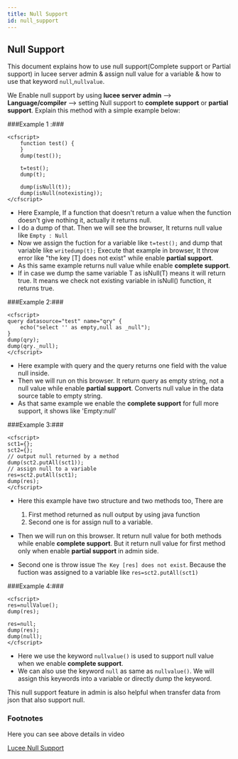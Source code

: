 ```yaml
---
title: Null Support
id: null_support
---
```

## Null Support ##

This document explains how to use null support(Complete support or Partial support) in lucee server admin & assign null value for a variable & how to use that keyword `null`,`nullvalue`.

We Enable null support by using **lucee server admin** --> **Language/compiler** --> setting Null support to **complete support** or **partial support**. Explain this method with a simple example below:

###Example 1 :###

```lucee
<cfscript>
	function test() {
	}
	dump(test());

	t=test();
	dump(t);

	dump(isNull(t));
	dump(isNull(notexisting));
</cfscript>
```

* Here Example, If a function that doesn't return a value when the function doesn't give nothing it, actually it returns null.
* I do a dump of that. Then we will see the browser, It returns null value like `Empty : Null`
* Now we assign the fuction for a variable like `t=test();` and dump that variable like `writedump(t);` Execute that example in browser, It throw error like "the key [T] does not exist" while enable **partial support**. 
* As this same example returns null value while enable **complete support**. 
* If in case we dump the same variable T as isNull(T) means it will return true. It means we check not existing variable in isNull() function, it returns true.


###Example 2:###

```lucee
<cfscript>
query datasource="test" name="qry" {
	echo("select '' as empty,null as _null");
}
dump(qry);
dump(qry._null);
</cfscript>
```

* Here example with query and the query returns one field with the value null inside. 
* Then we will run on this browser. It return query as empty string, not a null value while enable **partial support**. Converts null value in the data source table to empty string. 
* As that same example we enable the **complete support** for full more support, it shows like 'Empty:null'


###Example 3:###

```lucee
<cfscript>
sct1={};
sct2={};
// output null returned by a method
dump(sct2.putAll(sct1));
// assign null to a variable
res=sct2.putAll(sct1);
dump(res);
</cfscript>
```

* Here this example have two structure and two methods too, There are

	1. First method returned as null output by using java function
	2. Second one is for assign null to a variable.

* Then we will run on this browser. It return null value for both methods while enable **complete support**. But it return null value for first method only when enable **partial support** in admin side.
* Second one is throw issue `The Key [res] does not exist`. Because the fuction was assigned to a variable like `res=sct2.putAll(sct1)`


###Example 4:###

```lucee
<cfscript>
res=nullValue();
dump(res);

res=null;
dump(res);
dump(null);
</cfscript>
```

* Here we use the keyword `nullvalue()` is used to support null value when we enable **complete support**. 
* We can also use the keyword `null` as same as `nullvalue()`. We will assign this keywords into a variable or directly dump the keyword. 

This null support feature in admin is also helpful when transfer data from json that also support null. 


### Footnotes ###

Here you can see above details in video

[Lucee Null Support ](https://www.youtube.com/watch?v=GSlWfLR8Frs)